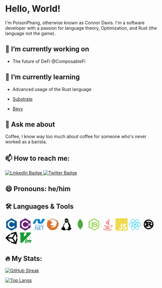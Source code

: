# Hello, World!

I'm PoisonPhang, otherwise known as Connor Davis. I'm a software developer with a passion for language theory, Optimization, and Rust (the language not the game).

## 🔭 I’m currently working on 

* The future of DeFi @ComposableFi

## 🌱 I’m currently learning 

* Advanced usage of the Rust language

* [Substrate](https://github.com/paritytech/substrate)

* [Bevy](https://github.com/bevyengine/bevy)

## 💬 Ask me about 

Coffee, I know way too much about coffee for someone who's never worked as a barista.

## 📫 How to reach me: 

<div id="badges">
  <a href="https://www.linkedin.com/in/connor-davis-13bb99148/">
    <img src="https://img.shields.io/badge/LinkedIn-blue?style=for-the-badge&logo=linkedin&logoColor=white" alt="LinkedIn Badge"/>
  </a>
  <a href="https://twitter.com/PoisonPhang">
    <img src="https://img.shields.io/badge/Twitter-blue?style=for-the-badge&logo=twitter&logoColor=white" alt="Twitter Badge"/>
  </a>
</div>

## 😄 Pronouns: he/him

## :hammer_and_wrench: Languages & Tools

<div>
<img src="https://github.com/devicons/devicon/blob/master/icons/c/c-plain.svg" alt="C" width="40" height="40"/>
<img src="https://github.com/devicons/devicon/blob/master/icons/csharp/csharp-plain.svg" alt="CSharp" width="40" height="40"/>
<img src="https://github.com/devicons/devicon/blob/master/icons/dot-net/dot-net-plain-wordmark.svg" alt=".NET" width="40" height="40"/>
<img src="https://github.com/devicons/devicon/blob/master/icons/firefox/firefox-plain.svg" alt="Firefox" width="40" height="40"/>
<img src="https://github.com/devicons/devicon/blob/master/icons/linux/linux-plain.svg" alt="Linux" width="40" height="40"/>
<img src="https://github.com/devicons/devicon/blob/master/icons/mongodb/mongodb-plain.svg" alt="MongoDB" width="40" height="40"/>
<img src="https://github.com/devicons/devicon/blob/master/icons/nodejs/nodejs-original.svg" alt="NodeJS" width="40" height="40"/>
<img src="https://github.com/devicons/devicon/blob/master/icons/java/java-plain.svg" alt="Java" width="40" height="40"/>
<img src="https://github.com/devicons/devicon/blob/master/icons/javascript/javascript-plain.svg" alt="JavaScript" width="40" height="40"/>
<img src="https://github.com/devicons/devicon/blob/master/icons/react/react-original.svg" alt="React" width="40" height="40"/>
<img src="https://github.com/devicons/devicon/blob/master/icons/rust/rust-plain.svg" alt="Rust" width="40" height="40"/>
<img src="https://github.com/devicons/devicon/blob/master/icons/unity/unity-original.svg" alt="Unity" width="40" height="40"/>
<img src="https://github.com/devicons/devicon/blob/master/icons/vim/vim-plain.svg" alt="Vim" width="40" height="40"/>
</div>

## :fire: My Stats:

[![GitHub Streak](http://github-readme-streak-stats.herokuapp.com?user=PoisonPhang&theme=dark&background=000000)](https://git.io/streak-stats)

[![Top Langs](https://github-readme-stats.vercel.app/api/top-langs/?username=PoisonPhang&layout=compact&theme=vision-friendly-dark)](https://github.com/anuraghazra/github-readme-stats)

